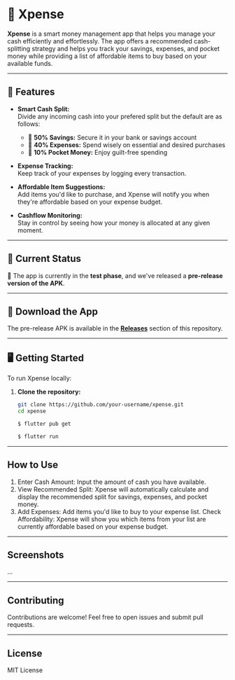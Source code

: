 # 🏦 Xpense  

**Xpense** is a smart money management app that helps you manage your cash efficiently and effortlessly. The app offers a recommended cash-splitting strategy and helps you track your savings, expenses, and pocket money while providing a list of affordable items to buy based on your available funds.

---

## 🚀 Features  

- **Smart Cash Split:**  
  Divide any incoming cash into your prefered split but the default are as follows:
  - 🏦 **50% Savings:** Secure it in your bank or savings account  
  - 🛒 **40% Expenses:** Spend wisely on essential and desired purchases  
  - 💸 **10% Pocket Money:** Enjoy guilt-free spending  

- **Expense Tracking:**  
  Keep track of your expenses by logging every transaction.

- **Affordable Item Suggestions:**  
  Add items you'd like to purchase, and Xpense will notify you when they're affordable based on your expense budget.

- **Cashflow Monitoring:**  
  Stay in control by seeing how your money is allocated at any given moment.

---

## 🎉 Current Status  

🚧 The app is currently in the **test phase**, and we've released a **pre-release version of the APK**.  

---

## 📲 Download the App  

The pre-release APK is available in the [**Releases**](../../releases) section of this repository.

---

## 🖥️ Getting Started  

To run Xpense locally:

1. **Clone the repository:**  
   ```bash
   git clone https://github.com/your-username/xpense.git
   cd xpense
   
   $ flutter pub get

   $ flutter run

---

## How to Use
1. Enter Cash Amount: Input the amount of cash you have available.
2. View Recommended Split: Xpense will automatically calculate and display the recommended split for savings, expenses, and pocket money.
3. Add Expenses: Add items you'd like to buy to your expense list.
Check Affordability: Xpense will show you which items from your list are currently affordable based on your expense budget.


---

## Screenshots
...

---

## Contributing
Contributions are welcome! Feel free to open issues and submit pull requests.

---

## License
MIT License